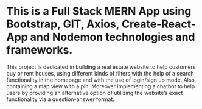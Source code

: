 # This is a Full Stack MERN App using Bootstrap, GIT, Axios, Create-React-App and Nodemon technologies and frameworks.
This project is dedicated in building a real estate website to help customers buy or rent houses, using different kinds of filters with the help of a search functionality in the homepage and with the use of login/sign up mode. Also, containing a map view with a pin. 
Moreover implementing a chatbot to help users by providing an alternative option of utilizing the website’s exact functionality via a question-answer format.
